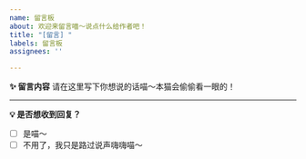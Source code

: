 ```yaml
---
name: 留言板
about: 欢迎来留言喵～说点什么给作者吧！
title: "[留言] "
labels: 留言板
assignees: ''

---
```


**✨ 留言内容**
请在这里写下你想说的话喵～本猫会偷偷看一眼的！

---

**💡 是否想收到回复？**
- [ ] 是喵～
- [ ] 不用了，我只是路过说声嗨嗨喵～
